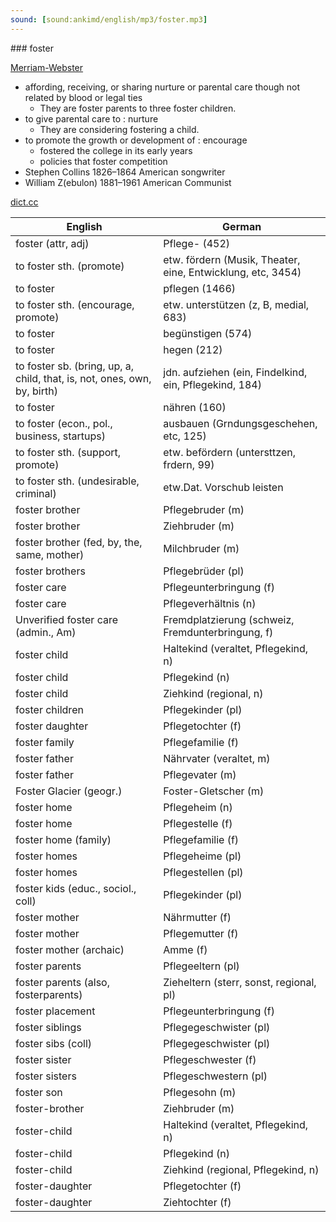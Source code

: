 ```yaml
---
sound: [sound:ankimd/english/mp3/foster.mp3]
---
```


\### foster

[Merriam-Webster](https://www.merriam-webster.com/dictionary/foster)

- affording, receiving, or sharing nurture or parental care though not related by blood or legal ties
    - They are foster parents to three foster children.
- to give parental care to : nurture
    - They are considering fostering a child.
- to promote the growth or development of : encourage
    - fostered the college in its early years
    - policies that foster competition
- Stephen Collins 1826–1864 American songwriter
- William Z(ebulon) 1881–1961 American Communist

[dict.cc](https://www.dict.cc/foster)

| English        | German       |
| -------------- | ------------ |
| foster (attr, adj) | Pflege- (452) |
| to foster sth. (promote) | etw. fördern (Musik, Theater, eine, Entwicklung, etc, 3454) |
| to foster | pflegen (1466) |
| to foster sth. (encourage, promote) | etw. unterstützen (z, B, medial, 683) |
| to foster | begünstigen (574) |
| to foster | hegen (212) |
| to foster sb. (bring, up, a, child, that, is, not, ones, own, by, birth) | jdn. aufziehen (ein, Findelkind, ein, Pflegekind, 184) |
| to foster | nähren (160) |
| to foster (econ., pol., business, startups) | ausbauen (Grndungsgeschehen, etc, 125) |
| to foster sth. (support, promote) | etw. befördern (untersttzen, frdern, 99) |
| to foster sth. (undesirable, criminal) | etw.Dat. Vorschub leisten |
| foster brother | Pflegebruder (m) |
| foster brother | Ziehbruder (m) |
| foster brother (fed, by, the, same, mother) | Milchbruder (m) |
| foster brothers | Pflegebrüder (pl) |
| foster care | Pflegeunterbringung (f) |
| foster care | Pflegeverhältnis (n) |
| Unverified foster care (admin., Am) | Fremdplatzierung (schweiz, Fremdunterbringung, f) |
| foster child | Haltekind (veraltet, Pflegekind, n) |
| foster child | Pflegekind (n) |
| foster child | Ziehkind (regional, n) |
| foster children | Pflegekinder (pl) |
| foster daughter | Pflegetochter (f) |
| foster family | Pflegefamilie (f) |
| foster father | Nährvater (veraltet, m) |
| foster father | Pflegevater (m) |
| Foster Glacier (geogr.) | Foster-Gletscher (m) |
| foster home | Pflegeheim (n) |
| foster home | Pflegestelle (f) |
| foster home (family) | Pflegefamilie (f) |
| foster homes | Pflegeheime (pl) |
| foster homes | Pflegestellen (pl) |
| foster kids (educ., sociol., coll) | Pflegekinder (pl) |
| foster mother | Nährmutter (f) |
| foster mother | Pflegemutter (f) |
| foster mother (archaic) | Amme (f) |
| foster parents | Pflegeeltern (pl) |
| foster parents (also, fosterparents) | Zieheltern (sterr, sonst, regional, pl) |
| foster placement | Pflegeunterbringung (f) |
| foster siblings | Pflegegeschwister (pl) |
| foster sibs (coll) | Pflegegeschwister (pl) |
| foster sister | Pflegeschwester (f) |
| foster sisters | Pflegeschwestern (pl) |
| foster son | Pflegesohn (m) |
| foster-brother | Ziehbruder (m) |
| foster-child | Haltekind (veraltet, Pflegekind, n) |
| foster-child | Pflegekind (n) |
| foster-child | Ziehkind (regional, Pflegekind, n) |
| foster-daughter | Pflegetochter (f) |
| foster-daughter | Ziehtochter (f) |
